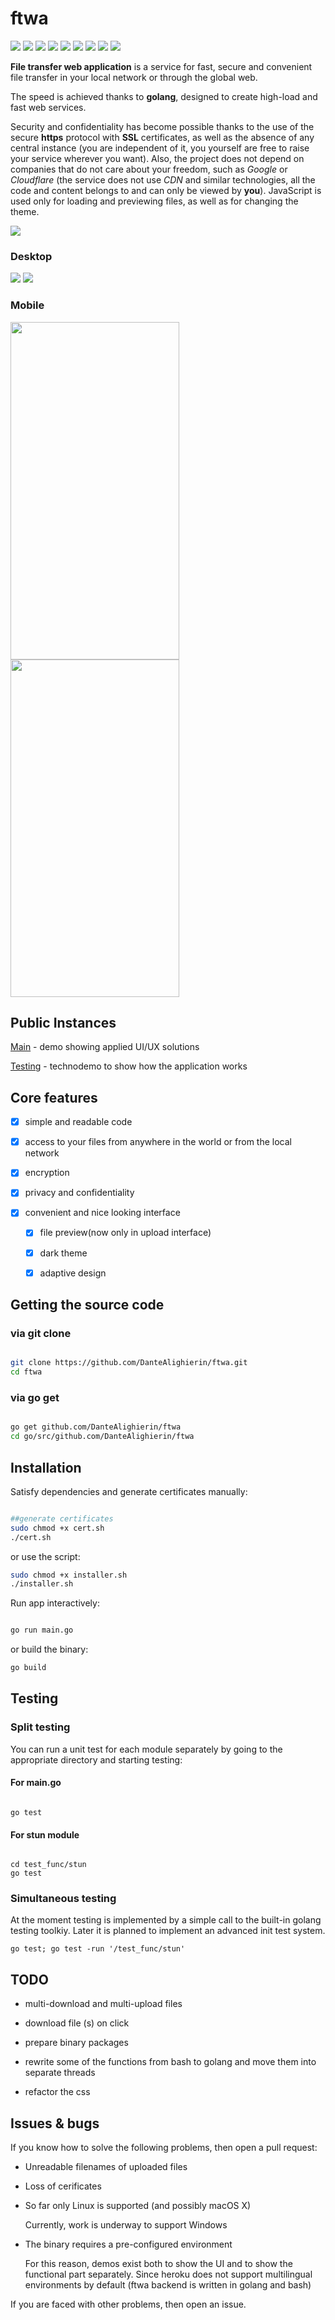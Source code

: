 # ftwa



![](https://heroku-badge.herokuapp.com/?app=ftwa)
![](https://img.shields.io/github/languages/count/DanteAlighierin/ftwa)
![](https://img.shields.io/github/languages/top/DanteAlighierin/ftwa)
![](https://img.shields.io/github/repo-size/DanteAlighierin/ftwa)
![](https://img.shields.io/github/issues-pr/DanteAlighierin/ftwa)
![](https://img.shields.io/github/issues-pr-closed/DanteAlighierin/ftwa)
![](https://img.shields.io/github/last-commit/DanteAlighierin/ftwa)
![](https://img.shields.io/github/contributors/DanteAlighierin/ftwa)
![](https://img.shields.io/github/license/DanteAlighierin/ftwa)


**File transfer web application** is a service for fast, secure and convenient file transfer in your local network or through the global web.

The speed is achieved thanks to **golang**, designed to create high-load and fast web services.

Security and confidentiality has become possible thanks to the use of the secure **https** protocol with **SSL** certificates, as well as the absence of any central instance (you are independent of it, you yourself are free to raise your service wherever you want). Also, the project does not depend on companies that do not care about your freedom, such as *Google* or *Cloudflare* (the service does not use *CDN* and similar technologies, all the code and content belongs to and can only be viewed by **you**). JavaScript is used only for loading and previewing files, as well as for changing the theme.

![](screens/umatrix.png)

### Desktop

![](screens/light_d.png)
![](screens/dark_d.png)

### Mobile

<img src="screens/light_m.png" height="540px" width="270px"><img src="screens/dark_m.png" height="540px" width="270px">






## Public Instances


[Main](https://ftwa.herokuapp.com) - demo showing applied UI/UX solutions

[Testing](https://secure-lake-20134.herokuapp.com) - technodemo to show how the application works


## Core features

- [x] simple and readable code

- [x] access to your files from anywhere in the world or from the local
  network

- [x] encryption

- [x] privacy and confidentiality

- [x] convenient and nice looking interface

    - [x] file preview(now only in upload interface)

    - [x] dark theme 

    - [x] adaptive design



## Getting the source code

### via git clone

```bash

git clone https://github.com/DanteAlighierin/ftwa.git
cd ftwa

```


### via go get

```bash

go get github.com/DanteAlighierin/ftwa
cd go/src/github.com/DanteAlighierin/ftwa

```


## Installation

Satisfy dependencies and generate certificates manually:

```bash

##generate certificates
sudo chmod +x cert.sh
./cert.sh

```
or use the script:

```bash
sudo chmod +x installer.sh
./installer.sh

```


Run app interactively:

```bash

go run main.go

```

or build the binary:

```bash
go build

```



## Testing

### Split testing

You can run a unit test for each module separately by going  to the appropriate directory and starting testing:

#### For main.go

```golang

go test

```

#### For stun module

```golang

cd test_func/stun
go test

```

### Simultaneous testing

At the moment testing is implemented by a simple call to the built-in golang testing toolkiy. Later it is planned to implement an advanced init test system.

```golang
go test; go test -run '/test_func/stun'
```



## TODO

- multi-download and multi-upload files

- download file (s) on click

- prepare binary packages

- rewrite some of the functions from bash to golang and move them into separate threads

- refactor the css


## Issues & bugs


If you know how to solve the following problems, then open a pull request:

- Unreadable filenames of uploaded files

- Loss of cerificates

- So far only Linux is supported (and possibly macOS X)
	
	Currently, work is underway to support Windows

- The binary requires a pre-configured environment

	For this reason, demos exist both to show the UI and to show the functional part separately. 
	Since heroku does not support multilingual environments by default (ftwa backend is written in golang and bash)


If you are faced with other problems, then open an issue.
